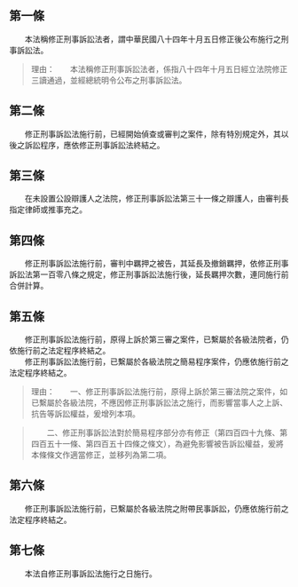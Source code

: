 第一條 
-------
　　本法稱修正刑事訴訟法者，謂中華民國八十四年十月五日修正後公布施行之刑事訴訟法。  
> 理由：　　本法稱修正刑事訴訟法者，係指八十四年十月五日經立法院修正三讀通過，並經總統明令公布之刑事訴訟法。



第二條 
-------
　　修正刑事訴訟法施行前，已經開始偵查或審判之案件，除有特別規定外，其以後之訴訟程序，應依修正刑事訴訟法終結之。  


第三條 
-------
　　在未設置公設辯護人之法院，修正刑事訴訟法第三十一條之辯護人，由審判長指定律師或推事充之。  


第四條 
-------
　　修正刑事訴訟法施行前，審判中羈押之被告，其延長及撤銷羈押，依修正刑事訴訟法第一百零八條之規定，修正刑事訴訟法施行後，延長羈押次數，連同施行前合併計算。  


第五條 
-------
　　修正刑事訴訟法施行前，原得上訴於第三審之案件，已繫屬於各級法院者，仍依施行前之法定程序終結之。  
　　修正刑事訴訟法施行前，已繫屬於各級法院之簡易程序案件，仍應依施行前之法定程序終結之。  
> 理由：　　一、修正刑事訴訟法施行前，原得上訴於第三審法院之案件，如已繫屬於各級法院，不應因修正刑事訴訟法之施行，而影響當事人之上訴、抗告等訴訟權益，爰增列本項。

> 　　二、修正刑事訴訟法對於簡易程序部分亦有修正（第四百四十九條、第四百五十一條、第四百五十四條之條文），為避免影響被告訴訟權益，爰將本條條文作適當修正，並移列為第二項。



第六條 
-------
　　修正刑事訴訟法施行前，已繫屬於各級法院之附帶民事訴訟，仍應依施行前之法定程序終結之。  


第七條 
-------
　　本法自修正刑事訴訟法施行之日施行。
